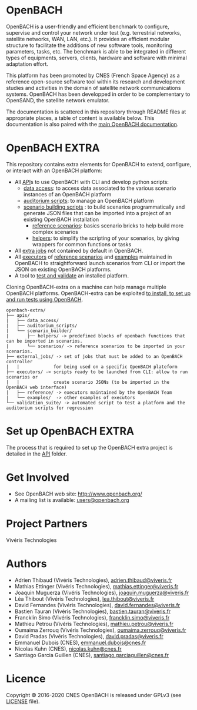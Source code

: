 OpenBACH
========

OpenBACH is a user-friendly and efficient benchmark to configure, supervise and
control your network under test (e.g. terrestrial networks, satellite networks,
WAN, LAN, etc.). It provides an efficient modular structure to facilitate the
additions of new software tools, monitoring parameters, tasks, etc. The
benchmark is able to be integrated in different types of equipments, servers,
clients, hardware and software with minimal adaptation effort.

This platform has been promoted by CNES (French Space Agency) as a reference
open-source software tool within its research and development studies and
activities in the domain of satellite network communications systems. OpenBACH
has been developped in order to be complementary to OpenSAND, the satellite
network emulator.

The documentation is scattered in this repository through README files at
appropriate places, a table of content is available below. This documentation
is also paired with the [main OpenBACH documentation][1].

OpenBACH EXTRA
==============

This repository contains extra elements for OpenBACH to extend, configure, or
interact with an OpenBACH platform:

 * All [API](/apis/README.md)s to use OpenBACH with CLI and develop python scripts:
    * [data access](/apis/data_access/README.md): to access data associated to the various scenario instances of an OpenBACH platform
    * [auditorium scripts](/apis/auditorium_scripts/README.md): to manage an OpenBACH platform
    * [scenario building scripts](/apis/scenario_builder/README.md) : to build scenarios programmatically and generate JSON files that can be imported into a project of an existing OpenBACH installation
      * [reference scenarios](/apis/scenario_builder/scenarios/README.md): basics scenario bricks to help build more complex scenarios
      * [helpers](/apis/scenario_builder/helpers/README.md): to simplify the scripting of your scenarios, by giving wrappers for common functions or tasks
 * All [extra jobs](/externals_jobs/README.md) not contained by default in OpenBACH.
 * All [executors](/executors/README.md) of [reference scenarios](/executors/references/README.md)
   and [examples](/executors/examples/README.md) maintained in OpenBACH to straightforward launch scenarios from CLI or import the JSON on existing OpenBACH platforms.
 * A tool to [test and validate](/validation_suite/README.md) an installed platform.

Cloning OpenBACH-extra on a machine can help manage multiple OpenBACH platforms. 
OpenBACH-extra can be exploited [to install, to set up and run tests using OpenBACH][2].

```
openbach-extra/
├── apis/
|   ├── data_access/
|   ├── auditorium_scripts/
|   └── scenario_builder/
|       ├── helpers/ -> predefined blocks of openbach functions that can be imported in scenarios.
|       └── scenarios/ -> reference scenarios to be imported in your scenarios.
├── external_jobs/ -> set of jobs that must be added to an OpenBACH controller 
|   |             for being used on a specific OpenBACH plateform
├── executors/ -> scripts ready to be launched from CLI: allow to run scenarios or
|   |             create scenario JSONs (to be imported in the OpenBACH web interface)
|   ├── reference/ -> executors maintained by the OpenBACH Team
|   └── examples/  -> other examples of executors
└── validation_suite/ -> automated script to test a platform and the auditorium scripts for regression
```

Set up OpenBACH EXTRA
=====================

The process that is required to set up the OpenBACH extra project is detailed in the [API](/apis/README.md) folder. 

Get Involved
============

  * See OpenBACH web site: http://www.openbach.org/
  * A mailing list is available: users@openbach.org

Project Partners
================

Vivéris Technologies

Authors
=======

  *  Adrien Thibaud      (Vivéris Technologies),      adrien.thibaud@viveris.fr
  *  Mathias Ettinger    (Vivéris Technologies),      mathias.ettinger@viveris.fr
  *  Joaquin Muguerza    (Vivéris Technologies),      joaquin.muguerza@viveris.fr
  *  Léa Thibout         (Vivéris Technologies),      lea.thibout@viveris.fr
  *  David Fernandes     (Vivéris Technologies),      david.fernandes@viveris.fr
  *  Bastien Tauran      (Vivéris Technologies),      bastien.tauran@viveris.fr
  *  Francklin Simo      (Vivéris Technologies),      francklin.simo@viveris.fr
  *  Mathieu Petrou      (Vivéris Technologies),      mathieu.petrou@viveris.fr
  *  Oumaima Zerrouq     (Vivéris Technologies),      oumaima.zerrouq@viveris.fr
  *  David Pradas        (Vivéris Technologies),      david.pradas@viveris.fr
  *  Emmanuel Dubois     (CNES),                      emmanuel.dubois@cnes.fr
  *  Nicolas Kuhn        (CNES),                      nicolas.kuhn@cnes.fr
  *  Santiago Garcia Guillen (CNES),                  santiago.garciaguillen@cnes.fr

Licence
=======

Copyright © 2016-2020 CNES
OpenBACH is released under GPLv3 (see [LICENSE](LICENSE.md) file).


[1]: https://github.com/CNES/openbach
[2]: https://github.com/NicoKos/openbach-example-4-agent
